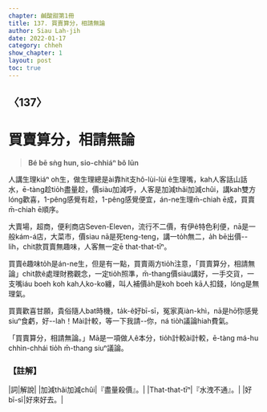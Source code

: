 ```yaml
---
chapter: 鹹酸甜第1冊
title: 137. 買賣算分，相請無論
author: Siau Lah-jih
date: 2022-01-17
category: chheh
show_chapter: 1
layout: post
toc: true
---
```

  
## 〈137〉
# 買賣算分，相請無論
>**Bé bē sǹg hun, sio-chhiáⁿ bô lūn**


人講生理kiáⁿ oh生，做生理總是ài靠hit支hô-lùi-lùi ê生理嘴，kah人客話山話水，ē-tàng趁tio̍h盡量趁，價siàu加減呼，人客是加減thâi加減chûi，講kah雙方lóng歡喜，1-pêng感覺有趁，1-pêng感覺便宜，án-ne生理m̄-chiah ē成，買賣m̄-chiah ē順序。

大賣場，超商，便利商店Seven-Eleven，流行不二價，有伊ê特色利便，nā是一般kám-á店，大菜市，價siau nā是死teng-teng，講一to̍h無二，a̍h bē出價--lih，chit款買賣無趣味，人客無一定ē that-that-tīⁿ。

買賣ê趣味to̍h是án-ne生，但是有一點，買賣兩方tio̍h注意，「買賣算分，相請無論」chit款ê處理財務觀念，一定tio̍h照準，m̄-thang價siàu講好，一手交貨，一支嘴iáu boeh koh kah人ko-ko纏，叫人補價a̍h是koh boeh kā人扣錢，lóng是無理氣。

買賣歡喜甘願，貴俗隨人bat時機，ta̍k-ê好bī-sī，冤家真iàn-khì，nā是hō͘你感覺siuⁿ食虧，好--lah！Mài計較，等一下我請--你，ná tio̍h議論hiah費氣。

「買賣算分，相請無論。」Mā是一項做人ê本分，tio̍h計較ài計較，ē-tàng má-hu chhìn-chhái tio̍h m̄-thang siuⁿ議論。

### 【註解】

|詞|解說|
|加減thâi加減chûi|『盡量殺價』。|
|That-that-tīⁿ|『水洩不通』。|
|好bī-sī|好來好去。|
